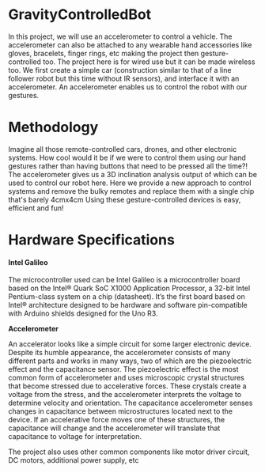 # GravityControlledBot
In this project, we will use an accelerometer to control a vehicle. The accelerometer can also be attached to any wearable hand accessories like gloves, bracelets, finger rings, etc making the project then gesture-controlled too. The project here is for wired use but it can be made wireless too.
We first create a simple car (construction similar to that of a line follower robot but this time without IR sensors), and interface it with an accelerometer. An accelerometer enables us to control the robot with our gestures.
# Methodology
Imagine all those remote-controlled cars, drones, and other electronic systems. How cool would it be if we were to control them using our hand gestures rather than having buttons that need to be pressed all the time?! The accelerometer gives us a 3D inclination analysis output of which can be used to control our robot here.
Here we provide a new approach to control systems and remove the bulky remotes and replace them with a single chip that's barely 4cmx4cm
Using these gesture-controlled devices is easy, efficient and fun!
# Hardware Specifications

<h4> Intel Galileo </h4>

The microcontroller used can be Intel Galileo is a microcontroller board based on the Intel® Quark SoC X1000 Application Processor, a 32-bit Intel Pentium-class system on a chip (datasheet). It’s the first board based on Intel® architecture designed to be hardware and software pin-compatible with Arduino shields designed for the Uno R3.

<b> Accelerometer </b>

An accelerator looks like a simple circuit for some larger electronic device. Despite its humble appearance, the accelerometer consists of many different parts and works in many ways, two of which are the piezoelectric effect and the capacitance sensor. The piezoelectric effect is the most common form of accelerometer and uses microscopic crystal structures that become stressed due to accelerative forces. These crystals create a voltage from the stress, and the accelerometer interprets the voltage to determine velocity and orientation.
The capacitance accelerometer senses changes in capacitance between microstructures located next to the device. If an accelerative force moves one of these structures, the capacitance will change and the accelerometer will translate that capacitance to voltage for interpretation.

The project also uses other common components like motor driver circuit, DC motors, additional power supply, etc
